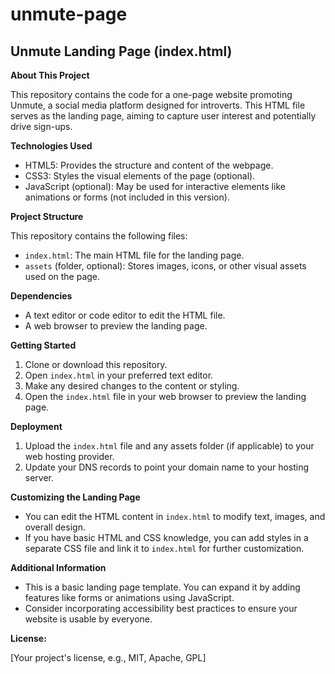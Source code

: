 # unmute-page
## Unmute Landing Page (index.html)

**About This Project**

This repository contains the code for a one-page website promoting Unmute, a social media platform designed for introverts. This HTML file serves as the landing page, aiming to capture user interest and potentially drive sign-ups.

**Technologies Used**

* HTML5: Provides the structure and content of the webpage.
* CSS3: Styles the visual elements of the page (optional).
* JavaScript (optional): May be used for interactive elements like animations or forms (not included in this version).

**Project Structure**

This repository contains the following files:

* `index.html`: The main HTML file for the landing page.
* `assets` (folder, optional): Stores images, icons, or other visual assets used on the page.

**Dependencies**

* A text editor or code editor to edit the HTML file.
* A web browser to preview the landing page.

**Getting Started**

1. Clone or download this repository.
2. Open `index.html` in your preferred text editor.
3. Make any desired changes to the content or styling.
4. Open the `index.html` file in your web browser to preview the landing page.

**Deployment**

1. Upload the `index.html` file and any assets folder (if applicable) to your web hosting provider.
2. Update your DNS records to point your domain name to your hosting server.

**Customizing the Landing Page**

* You can edit the HTML content in `index.html` to modify text, images, and overall design.
* If you have basic HTML and CSS knowledge, you can add styles in a separate CSS file and link it to `index.html` for further customization.

**Additional Information**

* This is a basic landing page template. You can expand it by adding features like forms or animations using JavaScript.
* Consider incorporating accessibility best practices to ensure your website is usable by everyone.

**License:**

[Your project's license, e.g., MIT, Apache, GPL]
